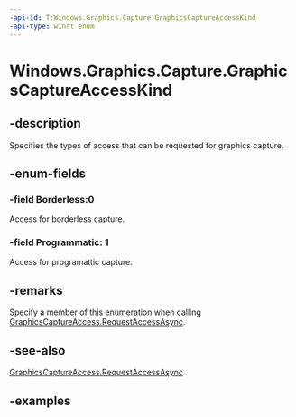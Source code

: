 ```yaml
---
-api-id: T:Windows.Graphics.Capture.GraphicsCaptureAccessKind
-api-type: winrt enum
---
```


# Windows.Graphics.Capture.GraphicsCaptureAccessKind

<!--
public enum GraphicsCaptureAccessKind
-->


## -description

Specifies the types of access that can be requested for graphics capture. 

## -enum-fields

### -field Borderless:0

Access for borderless capture.

### -field Programmatic: 1

Access for programattic capture.

## -remarks

Specify a member of this enumeration when calling [GraphicsCaptureAccess.RequestAccessAsync](graphicscaptureaccess_requestaccessasync_1551329835.md).

## -see-also

[GraphicsCaptureAccess.RequestAccessAsync](graphicscaptureaccess_requestaccessasync_1551329835.md)

## -examples


